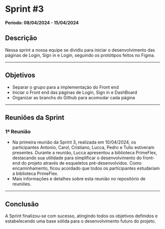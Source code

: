 # Sprint #3

**Período: 08/04/2024 - 15/04/2024**

## Descrição

Nessa sprint a nossa equipe se dividiu para iniciar o desenvolvimento das páginas de Login, Sign in e Login, seguindo os protótipos feitos no Figma.

---

## Objetivos

- Separar o grupo para a implementação do Front end
- Iniciar o Front end das páginas de Login, Sign in e DashBoard
- Organizar as branchs do Github para acomodar cada página

---

## Reuniões da Sprint

### 1ª Reunião

- Na primeira reunião da Sprint 3, realizada em 10/04/2024, os participantes Antonio, Carol, Cristiano, Lucca, Pedro e Tulio estiveram presentes. Durante a reunião, Lucca apresentou a biblioteca PrimeFlex, destacando sua utilidade para simplificar o desenvolvimento do front-end do projeto através de esqueletos pré-desenvolvidos. Como encaminhamento, ficou acordado que todos os participantes estudariam a biblioteca PrimeFlex.
- Mais informações e detalhes sobre esta reunião no repositório de reuniões.

---

## Conclusão

A Sprint finalizou-se com sucesso, atingindo todos os objetivos definidos e estabelecendo uma base sólida para o desenvolvimento futuro do projeto.

